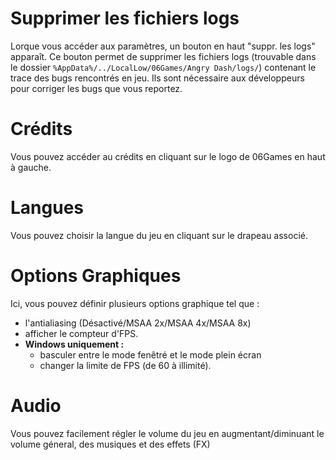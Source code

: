 <!-- TITLE: 3.2. Paramètres -->
<!-- SUBTITLE:  -->

# Supprimer les fichiers logs
Lorque vous accéder aux paramètres, un bouton en haut "suppr. les logs" apparaît. Ce bouton permet de supprimer les fichiers logs (trouvable dans le dossier `%AppData%/../LocalLow/06Games/Angry Dash/logs/`) contenant le trace des bugs rencontrés en jeu. Ils sont nécessaire aux développeurs pour corriger les bugs que vous reportez.

# Crédits
Vous pouvez accéder au crédits en cliquant sur le logo de 06Games en haut à gauche. 

# Langues
Vous pouvez choisir la langue du jeu en cliquant sur le drapeau associé.

# Options Graphiques
Ici, vous pouvez définir plusieurs options graphique tel que :
* l'antialiasing (Désactivé/MSAA 2x/MSAA 4x/MSAA 8x) 
* afficher le compteur d'FPS.
* **Windows uniquement :**
	*  basculer entre le mode fenêtré et le mode plein écran
	*  changer la limite de FPS (de 60 à illimité).

# Audio
Vous pouvez facilement régler le volume du jeu en augmentant/diminuant le volume géneral, des musiques et des effets (FX)